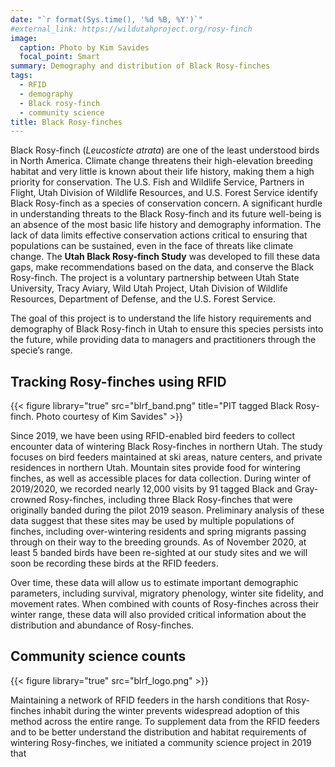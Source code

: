```yaml
---
date: "`r format(Sys.time(), '%d %B, %Y')`"
#external_link: https://wildutahproject.org/rosy-finch
image:
  caption: Photo by Kim Savides
  focal_point: Smart
summary: Demography and distribution of Black Rosy-finches
tags:
  - RFID
  - demography
  - Black rosy-finch
  - community science
title: Black Rosy-finches
---
```


Black Rosy-finch (*Leucosticte atrata*) are one of the least understood birds in North America. Climate change threatens their high-elevation breeding habitat and very little is known about their life history, making them a high priority for conservation. The U.S. Fish and Wildlife Service, Partners in Flight, Utah Division of Wildlife Resources, and U.S. Forest Service identify Black Rosy-finch as a species of conservation concern. A significant hurdle in understanding threats to the Black Rosy-finch and its future well-being is an absence of the most basic life history and demography information. The lack of data limits effective conservation actions critical to ensuring that populations can be sustained, even in the face of threats like climate change. The **Utah Black Rosy-finch Study** was developed to fill these data gaps, make recommendations based on the data, and conserve the Black Rosy-finch. The project is a voluntary partnership between Utah State University, Tracy Aviary, Wild Utah Project, Utah Division of Wildlife Resources, Department of Defense, and the U.S. Forest Service. 

The goal of this project is to understand the life history requirements and demography of Black Rosy-finch in Utah to ensure this species persists into the future, while providing data to managers and practitioners through the specie’s range.

## Tracking Rosy-finches using RFID

{{< figure library="true" src="blrf_band.png" title="PIT tagged Black Rosy-finch. Photo courtesy of Kim Savides" >}}

Since 2019, we have been using RFID-enabled bird feeders to collect encounter data of wintering Black Rosy-finches in northern Utah. The study focuses on bird feeders maintained at ski areas, nature centers, and private residences in northern Utah. Mountain sites provide food for wintering finches, as well as accessible places for data collection. During winter of 2019/2020, we recorded nearly 12,000 visits by 91 tagged Black and Gray-crowned Rosy-finches, including three Black Rosy-finches that were originally banded during the pilot 2019 season. Preliminary analysis of these data suggest that these sites may be used by multiple populations of finches, including over-wintering residents and spring migrants passing through on their way to the breeding grounds. As of November 2020, at least 5 banded birds have been re-sighted at our study sites and we will soon be recording these birds at the RFID feeders. 

Over time, these data will allow us to estimate important demographic parameters, including survival, migratory phenology, winter site fidelity, and movement rates. When combined with counts of Rosy-finches across their winter range, these data will also provided critical information about the distribution and abundance of Rosy-finches.

## Community science counts

{{< figure library="true" src="blrf_logo.png" >}}

Maintaining a network of RFID feeders in the harsh conditions that Rosy-finches inhabit during the winter prevents widespread adoption of this method across the entire range. To supplement data from the RFID feeders and to be better understand the distribution and habitat requirements of wintering Rosy-finches, we initiated a community science project in 2019 that 